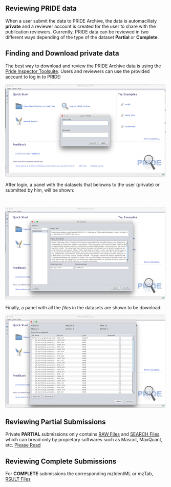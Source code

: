 ## Reviewing PRIDE data

When a user submit the data to PRIDE Archive, the data is automacillaty **private** and a reviewer account is created for the user to share with the publication reviewers. Currently, PRIDE data can be reviewed in two different ways depending of the type of the dataset **Partial** or **Complete**.

## Finding and Download private data

The best way to download and review the PRIDE Archive data is using the [Pride Inspector Toolsuite](/markdownpage/prideinspector). Users and reviewers can use the provided account to log in to PRIDE:

![Reviewer login](/static/markdown/reviewpridedata/files/reviewer-login.png)

After login, a panel with the datasets that belowns to the user (private) or submitted by him, will be shown:

</br>

![Datasets Access](/static/markdown/reviewpridedata/files/private-datasets.png)

Finally, a panel with all the _files_ in the datasets are shown to be download:

![Dataset files](/static/markdown/reviewpridedata/files/private-files.png)

## Reviewing Partial Submissions

Private **PARTIAL** submissions only contains [RAW Files](/markdownpage/pridefileformats#search_files) and [SEARCH Files](/markdownpage/pridefileformats#search_files) which can bread only by propietary softwares such as Mascot, MaxQuant, etc. [Please Read](/markdownpage/pridefileformats)

## Reviewing Complete Submissions

For **COMPLETE** submissions the corresponding mzIdentML or mzTab, [RSULT Files](/markdownpage/pridefileformats#result_files)
